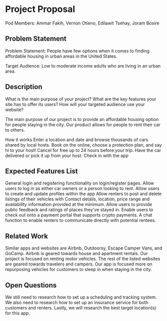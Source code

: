 # Project Proposal

Pod Members: Ammar Fakih, Vernon Otieno, Edilawit Tsehay, Joram Bosire

## Problem Statement

Problem Statement: People have few options when it comes to finding affordable housing in urban areas in the United States.

Target Audience: Low to moderate income adults who are living in an urban area.

## Description

What is the main purpose of your project? What are the key features your site has to offer its users? How will your targeted audience use your website?

The main purpose of our project is to provide an affordable housing option for people staying in the city. Our product allows for people to rent their car to others.

How it works
Enter a location and date and browse thousands of cars shared by local hosts.
Book on the online, choose a protection plan, and say hi to your host! Cancel for free up to 24 hours before your trip.
Have the car delivered or pick it up from your host. Check in with the app

## Expected Features List

General login and registering functionality on login/register pages.
Allow users to log in as either car owners or a person looking to rent.
Allow users to create and update profiles within the app
Allow renters to post and delete listings of their vehicles with Contact details, location, price range and availability information provided at the minimum.
Allow users to provide public feedback and ratings of places they've stayed in.
Enable users to check out onto a payment portal that supports crypto payments.
A chat function to enable renters to communicate directly with potential rentees.


## Related Work

Similar apps and websites are Airbnb, Outdoorsy, Escape Camper Vans, and GoCamp. Airbnb is geared towards house and apartment rentals. Our project is focused on renting motor vehicles. The rest of the listed websites are geared towards travelers and campers. Our app is focused more on repurposing vehicles for customers to sleep in when staying in the city.

## Open Questions

We still need to research how to set up a scheduling and tracking system. We also need to research how to set up an insurance service for both customers and renters. Lastly, we will research the best target location(s) for this app.
